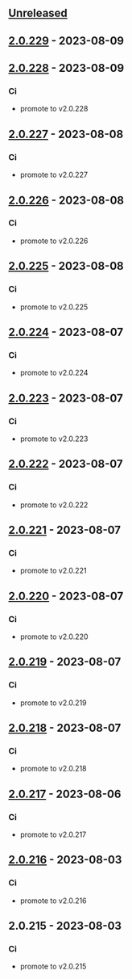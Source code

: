 <a name="unreleased"></a>
## [Unreleased]


<a name="2.0.229"></a>
## [2.0.229] - 2023-08-09

<a name="2.0.228"></a>
## [2.0.228] - 2023-08-09
### Ci
- promote to v2.0.228


<a name="2.0.227"></a>
## [2.0.227] - 2023-08-08
### Ci
- promote to v2.0.227


<a name="2.0.226"></a>
## [2.0.226] - 2023-08-08
### Ci
- promote to v2.0.226


<a name="2.0.225"></a>
## [2.0.225] - 2023-08-08
### Ci
- promote to v2.0.225


<a name="2.0.224"></a>
## [2.0.224] - 2023-08-07
### Ci
- promote to v2.0.224


<a name="2.0.223"></a>
## [2.0.223] - 2023-08-07
### Ci
- promote to v2.0.223


<a name="2.0.222"></a>
## [2.0.222] - 2023-08-07
### Ci
- promote to v2.0.222


<a name="2.0.221"></a>
## [2.0.221] - 2023-08-07
### Ci
- promote to v2.0.221


<a name="2.0.220"></a>
## [2.0.220] - 2023-08-07
### Ci
- promote to v2.0.220


<a name="2.0.219"></a>
## [2.0.219] - 2023-08-07
### Ci
- promote to v2.0.219


<a name="2.0.218"></a>
## [2.0.218] - 2023-08-07
### Ci
- promote to v2.0.218


<a name="2.0.217"></a>
## [2.0.217] - 2023-08-06
### Ci
- promote to v2.0.217


<a name="2.0.216"></a>
## [2.0.216] - 2023-08-03
### Ci
- promote to v2.0.216


<a name="2.0.215"></a>
## 2.0.215 - 2023-08-03
### Ci
- promote to v2.0.215


[Unreleased]: https://gitlab.industrysoftware.automation.siemens.com/caas-ops/fleet/aws-usea1-qa-qa/compare/2.0.229...HEAD
[2.0.229]: https://gitlab.industrysoftware.automation.siemens.com/caas-ops/fleet/aws-usea1-qa-qa/compare/2.0.228...2.0.229
[2.0.228]: https://gitlab.industrysoftware.automation.siemens.com/caas-ops/fleet/aws-usea1-qa-qa/compare/2.0.227...2.0.228
[2.0.227]: https://gitlab.industrysoftware.automation.siemens.com/caas-ops/fleet/aws-usea1-qa-qa/compare/2.0.226...2.0.227
[2.0.226]: https://gitlab.industrysoftware.automation.siemens.com/caas-ops/fleet/aws-usea1-qa-qa/compare/2.0.225...2.0.226
[2.0.225]: https://gitlab.industrysoftware.automation.siemens.com/caas-ops/fleet/aws-usea1-qa-qa/compare/2.0.224...2.0.225
[2.0.224]: https://gitlab.industrysoftware.automation.siemens.com/caas-ops/fleet/aws-usea1-qa-qa/compare/2.0.223...2.0.224
[2.0.223]: https://gitlab.industrysoftware.automation.siemens.com/caas-ops/fleet/aws-usea1-qa-qa/compare/2.0.222...2.0.223
[2.0.222]: https://gitlab.industrysoftware.automation.siemens.com/caas-ops/fleet/aws-usea1-qa-qa/compare/2.0.221...2.0.222
[2.0.221]: https://gitlab.industrysoftware.automation.siemens.com/caas-ops/fleet/aws-usea1-qa-qa/compare/2.0.220...2.0.221
[2.0.220]: https://gitlab.industrysoftware.automation.siemens.com/caas-ops/fleet/aws-usea1-qa-qa/compare/2.0.219...2.0.220
[2.0.219]: https://gitlab.industrysoftware.automation.siemens.com/caas-ops/fleet/aws-usea1-qa-qa/compare/2.0.218...2.0.219
[2.0.218]: https://gitlab.industrysoftware.automation.siemens.com/caas-ops/fleet/aws-usea1-qa-qa/compare/2.0.217...2.0.218
[2.0.217]: https://gitlab.industrysoftware.automation.siemens.com/caas-ops/fleet/aws-usea1-qa-qa/compare/2.0.216...2.0.217
[2.0.216]: https://gitlab.industrysoftware.automation.siemens.com/caas-ops/fleet/aws-usea1-qa-qa/compare/2.0.215...2.0.216
